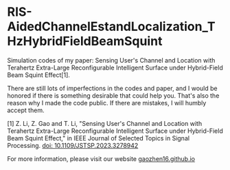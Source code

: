 # RIS-AidedChannelEstandLocalization_THzHybridFieldBeamSquint
Simulation codes of my paper: Sensing User's Channel and Location with Terahertz Extra-Large Reconfigurable Intelligent Surface under Hybrid-Field Beam Squint Effect[1].

There are still lots of imperfections in the codes and paper, and I would be honored if there is something desirable that could help you. That's also the reason why I made the code public. If there are mistakes, I will humbly accept them.


[1] Z. Li, Z. Gao and T. Li, "Sensing User's Channel and Location with Terahertz Extra-Large Reconfigurable Intelligent Surface under Hybrid-Field Beam Squint Effect," in IEEE Journal of Selected Topics in Signal Processing.
[doi: 10.1109/JSTSP.2023.3278942]("10.1109/JSTSP.2023.3278942")

For more information, please visit our website [gaozhen16.github.io]("https://gaozhen16.github.io")

